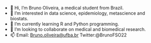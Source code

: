 - 👋 Hi, I’m Bruno Oliveira, a medical student from Brazil. 
- 👀 I’m interested in data science, epidemiology, metascience and biostats.
- 🌱 I’m currently learning R and Python programming.
- 💞️ I’m looking to collaborate on medical and biomedical research.
- 📫 Email: Bruno.oliveira@ufba.br
Twitter:@BrunoFSO22
<!---
Bruno-FOliveira/Bruno-FOliveira is a ✨ special ✨ repository because its `README.md` (this file) appears on your GitHub profile.
You can click the Preview link to take a look at your changes.
--->
